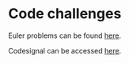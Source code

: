 # Code challenges

Euler problems can be found [here](https://projecteuler.net/).

Codesignal can be accessed [here](https://codesignal.com/).

